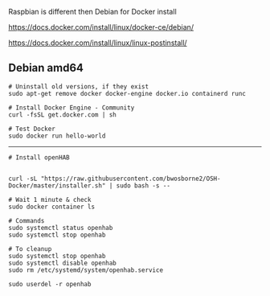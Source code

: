 Raspbian is different then Debian for Docker install

https://docs.docker.com/install/linux/docker-ce/debian/

https://docs.docker.com/install/linux/linux-postinstall/

## Debian amd64
```
# Uninstall old versions, if they exist
sudo apt-get remove docker docker-engine docker.io containerd runc
```

```
# Install Docker Engine - Community
curl -fsSL get.docker.com | sh
```

```
# Test Docker
sudo docker run hello-world
```

---
```
# Install openHAB


curl -sL "https://raw.githubusercontent.com/bwosborne2/OSH-Docker/master/installer.sh" | sudo bash -s --

# Wait 1 minute & check
sudo docker container ls

```

         
```
# Commands
sudo systemctl status openhab
sudo systemctl stop openhab
```

```
# To cleanup
sudo systemctl stop openhab
sudo systemctl disable openhab
sudo rm /etc/systemd/system/openhab.service

sudo userdel -r openhab
```
